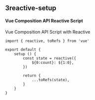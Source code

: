 ## 3reactive-setup
#### Vue Composition API Reactive Script
Vue Composition API Script with Reactive
```
import { reactive, toRefs } from 'vue'

export default {
	setup () {
		const state = reactive({
			${0:count}: ${1:0},
		})
	
		return {
			...toRefs(state),
		}
	}
}
```